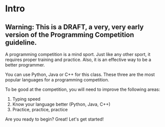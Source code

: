 # Intro

## Warning: This is a DRAFT, a very, very early version of the Programming Competition guideline.



A programming competition is a mind sport. Just like any other sport, it requires proper training and practice. Also, it is an effective way to be a better programmer. 



You can use Python, Java or C++ for this class. These three are the most popular languages for a programming competition.

To be good at the competition, you will need to improve the following areas:

1. Typing speed
2. Know your language better \(Python, Java, C++\)
3. Practice, practice, practice

Are you ready to begin? Great! Let's get started!

